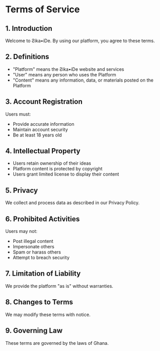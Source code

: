 # Terms of Service

## 1. Introduction

Welcome to Ƨika•iDe. By using our platform, you agree to these terms.

## 2. Definitions

- "Platform" means the Ƨika•iDe website and services
- "User" means any person who uses the Platform
- "Content" means any information, data, or materials posted on the Platform

## 3. Account Registration

Users must:
- Provide accurate information
- Maintain account security
- Be at least 18 years old

## 4. Intellectual Property

- Users retain ownership of their ideas
- Platform content is protected by copyright
- Users grant limited license to display their content

## 5. Privacy

We collect and process data as described in our Privacy Policy.

## 6. Prohibited Activities

Users may not:
- Post illegal content
- Impersonate others
- Spam or harass others
- Attempt to breach security

## 7. Limitation of Liability

We provide the platform "as is" without warranties.

## 8. Changes to Terms

We may modify these terms with notice.

## 9. Governing Law

These terms are governed by the laws of Ghana.